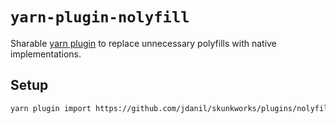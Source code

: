 # `yarn-plugin-nolyfill`

Sharable [yarn plugin](https://yarnpkg.com/features/plugins) to replace unnecessary polyfills with native implementations.

## Setup

```bash
yarn plugin import https://github.com/jdanil/skunkworks/plugins/nolyfill/bundle/@yarnpkg/plugin-nolyfill.js
```
